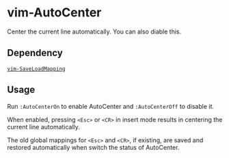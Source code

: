 # vim-AutoCenter

Center the current line automatically. You can also diable this.

## Dependency

[`vim-SaveLoadMapping`](https://github.com/Ace-Who/vim-SaveLoadMapping)

## Usage

Run `:AutoCenterOn` to enable AutoCenter and `:AutoCenterOff` to disable it.

When enabled, pressing `<Esc>` or `<CR>` in insert mode results in centering the
current line automatically.

The old global mappings for `<Esc>` and `<CR>`, if existing, are saved and
restored automatically when switch the status of AutoCenter.

